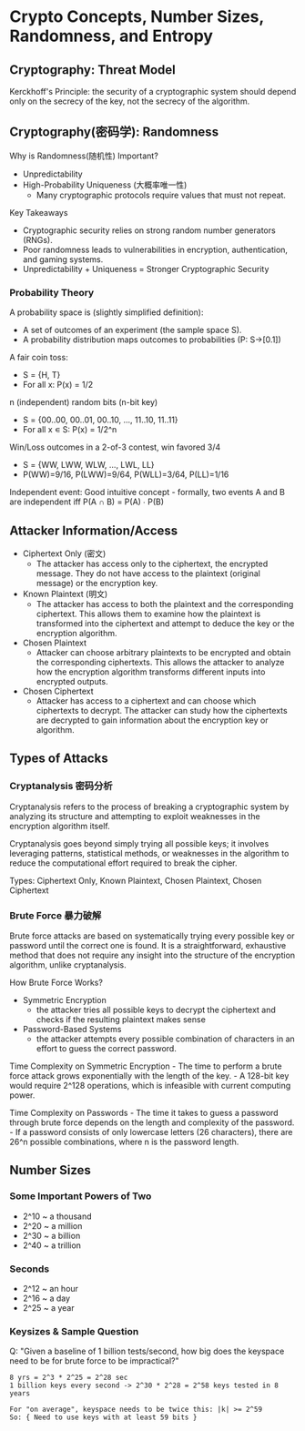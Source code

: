 # Crypto Concepts, Number Sizes, Randomness, and Entropy

## Cryptography: Threat Model

Kerckhoff's Principle: the security of a cryptographic system should depend only on the secrecy of the key, 
not the secrecy of the algorithm.


## Cryptography(密码学): Randomness

Why is Randomness(随机性) Important?
 - Unpredictability
 - High-Probability Uniqueness (大概率唯一性)
	- Many cryptographic protocols require values that must not repeat.

Key Takeaways
 - Cryptographic security relies on strong random number generators (RNGs).
 - Poor randomness leads to vulnerabilities in encryption, authentication, and gaming systems.
 - Unpredictability + Uniqueness = Stronger Cryptographic Security

### Probability Theory 

A probability space is (slightly simplified definition):
 - A set of outcomes of an experiment (the sample space S). 
 - A probability distribution maps outcomes to probabilities (P: S->[0.1])

A fair coin toss: 
 - S = {H, T}
 - For all x: P(x) = 1/2

n (independent) random bits (n-bit key)
 - S = {00..00, 00..01, 00..10, ..., 11..10, 11..11}
 - For all x ∊ S: P(x) = 1/2^n

Win/Loss outcomes in a 2-of-3 contest, win favored 3/4
 - S = {WW, LWW, WLW, ..., LWL, LL}
 - P(WW)=9/16, P(LWW)=9/64, P(WLL)=3/64, P(LL)=1/16

Independent event: Good intuitive concept - formally, two events A and B are independent iff
	P(A ∩ B) = P(A) ∙ P(B)


## Attacker Information/Access

 - Ciphertext Only (密文)
	- The attacker has access only to the ciphertext, the encrypted message. 
	They do not have access to the plaintext (original message) or the encryption key.
 - Known Plaintext (明文)
	- The attacker has access to both the plaintext and the corresponding ciphertext.
	This allows them to examine how the plaintext is transformed into the ciphertext 
	and attempt to deduce the key or the encryption algorithm.
 - Chosen Plaintext
	- Attacker can choose arbitrary plaintexts to be encrypted and obtain the corresponding ciphertexts. 
	This allows the attacker to analyze how the encryption algorithm transforms different inputs into encrypted outputs.
 - Chosen Ciphertext
	- Attacker has access to a ciphertext and can choose which ciphertexts to decrypt. 
	The attacker can study how the ciphertexts are decrypted to gain information about the encryption key or algorithm.


## Types of Attacks

### Cryptanalysis 密码分析
Cryptanalysis refers to the process of breaking a cryptographic system by analyzing its structure 
and attempting to exploit weaknesses in the encryption algorithm itself.
 
Cryptanalysis goes beyond simply trying all possible keys; it involves leveraging patterns, statistical methods, 
or weaknesses in the algorithm to reduce the computational effort required to break the cipher.

Types: Ciphertext Only, Known Plaintext, Chosen Plaintext, Chosen Ciphertext

### Brute Force 暴力破解
Brute force attacks are based on systematically trying every possible key or password until the correct one is found. 
It is a straightforward, exhaustive method that does not require any insight into the structure of the encryption algorithm, unlike cryptanalysis.

How Brute Force Works?
 - Symmetric Encryption
	- the attacker tries all possible keys to decrypt the ciphertext and checks if the resulting plaintext makes sense
 - Password-Based Systems 
	- the attacker attempts every possible combination of characters in an effort to guess the correct password.

Time Complexity on Symmetric Encryption
	- The time to perform a brute force attack grows exponentially with the length of the key.
	- A 128-bit key would require 2^128 operations, which is infeasible with current computing power.

Time Complexity on Passwords
	- The time it takes to guess a password through brute force depends on the length and complexity of the password. 
	- If a password consists of only lowercase letters (26 characters), there are 26^n possible combinations, where n is the password length.


## Number Sizes

### Some Important Powers of Two
 - 2^10 ~ a thousand
 - 2^20 ~ a million
 - 2^30 ~ a billion
 - 2^40 ~ a trillion

### Seconds
 - 2^12 ~ an hour
 - 2^16 ~ a day
 - 2^25 ~ a year

### Keysizes & Sample Question
Q: "Given a baseline of 1 billion tests/second, how big does the keyspace need to be for brute force to be impractical?"

```
8 yrs = 2^3 * 2^25 = 2^28 sec
1 billion keys every second -> 2^30 * 2^28 = 2^58 keys tested in 8 years

For "on average", keyspace needs to be twice this: |k| >= 2^59
So: { Need to use keys with at least 59 bits }
```